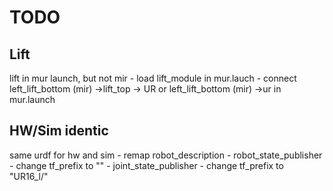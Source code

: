 # TODO

## Lift

lift in mur launch, but not mir
    - load lift_module in mur.lauch
    - connect left_lift_bottom (mir) ->lift_top -> UR or left_lift_bottom (mir) ->ur in mur.launch

## HW/Sim identic

same urdf for hw and sim
    - remap robot_description
    - robot_state_publisher
        - change tf_prefix to ""
    - joint_state_publisher
        - change tf_prefix to "UR16_l/"
